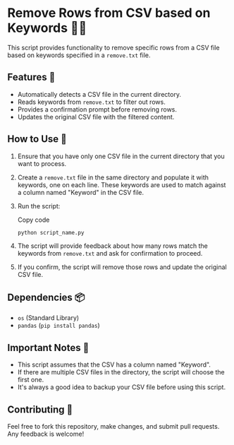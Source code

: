 
# Remove Rows from CSV based on Keywords 📜❌

This script provides functionality to remove specific rows from a CSV file based on keywords specified in a `remove.txt` file.

## Features 🌟

- Automatically detects a CSV file in the current directory.
- Reads keywords from `remove.txt` to filter out rows.
- Provides a confirmation prompt before removing rows.
- Updates the original CSV file with the filtered content.

## How to Use 🚀

1. Ensure that you have only one CSV file in the current directory that you want to process.
2. Create a `remove.txt` file in the same directory and populate it with keywords, one on each line. These keywords are used to match against a column named "Keyword" in the CSV file.
3. Run the script:
    
    Copy code
    
    `python script_name.py`
    
4. The script will provide feedback about how many rows match the keywords from `remove.txt` and ask for confirmation to proceed.
5. If you confirm, the script will remove those rows and update the original CSV file.

## Dependencies 📦

- `os` (Standard Library)
- `pandas` (`pip install pandas`)

## Important Notes 📝

- This script assumes that the CSV has a column named "Keyword".
- If there are multiple CSV files in the directory, the script will choose the first one.
- It's always a good idea to backup your CSV file before using this script.

## Contributing 🤝

Feel free to fork this repository, make changes, and submit pull requests. Any feedback is welcome!